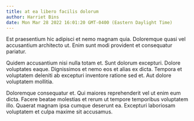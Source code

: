 ```yaml
---
title: at ea libero facilis dolorum
author: Harriet Bins
date: Mon Mar 28 2022 16:01:20 GMT-0400 (Eastern Daylight Time)
---
```

Est praesentium hic adipisci et nemo magnam quia. Doloremque quasi vel accusantium architecto ut. Enim sunt modi provident et consequatur pariatur.

 Quidem accusantium nisi nulla totam et. Sunt dolorum excepturi. Dolore voluptates eaque. Dignissimos et nemo eos et alias ex dicta. Tempora et voluptatem deleniti ab excepturi inventore ratione sed et. Aut dolore voluptatem mollitia.

 Doloremque consequatur et. Qui maiores reprehenderit vel ut enim eum dicta. Facere beatae molestias et rerum ut tempore temporibus voluptatem illo. Quaerat magnam ipsa cumque deserunt ea. Excepturi laboriosam voluptatem et culpa maxime sit accusamus.